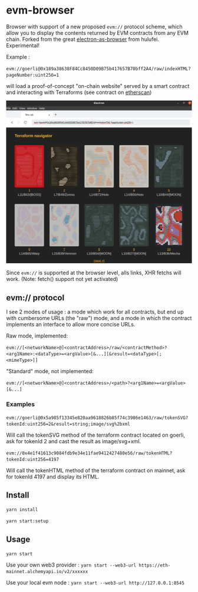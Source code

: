 # evm-browser

Browser with support of a new proposed `evm://` protocol scheme, which allow you to display the contents returned by EVM contracts from any EVM chain.
Forked from the great [electron-as-browser](https://github.com/hulufei/electron-as-browser) from hulufei. Experimental!

Example : 

``evm://goerli@0x189a38638F84Cc8450D09B75b417657B70bff2A4/raw/indexHTML?pageNumber:uint256=1``

will load a proof-of-concept "on-chain website" served by a smart contract and interacting with Terraforms (see contract on [etherscan](https://goerli.etherscan.io/address/0x189a38638F84Cc8450D09B75b417657B70bff2A4#code))

![./screenshot2.png](./screenshot2.png)

Since `evm://` is supported at the browser level, alls links, XHR fetchs will work. (Note: fetch() support not yet activated)

## evm:// protocol

I see 2 modes of usage : a mode which work for all contracts, but end up with cumbersome URLs (the "raw") mode, and a mode in which the contract implements an interface to allow more concise URLs.

Raw mode, implemented:

`evm://[<networkName>@]<contractAddress>/raw/<contractMethod>?<arg1Name>:<dataType>=<argValue>[&...][&result=<dataType>[;<mimeType>]]`

"Standard" mode, not implemented:

``evm://[<networkName>@]<contractAddress>/<path>?<arg1Name>=<argValue>[&...]``

### Examples

`evm://goerli@0x5a985f13345e820aa9618826b85f74c3986e1463/raw/tokenSVG?tokenId:uint256=2&result=string;image/svg%2bxml`

Will call the tokenSVG method of the terraform contract located on goerli, ask for tokenId 2 and cast the result as image/svg+xml.

`evm://0x4e1f41613c9084fdb9e34e11fae9412427480e56/raw/tokenHTML?tokenId:uint256=4197`

Will call the tokenHTML method of the terraform contract on mainnet, ask for tokenId 4197 and display its HTML.

## Install

`yarn install`

`yarn start:setup`

## Usage

`yarn start`

Use your own web3 provider : `yarn start --web3-url https://eth-mainnet.alchemyapi.io/v2/xxxxxx`

Use your local evm node : `yarn start --web3-url http://127.0.0.1:8545`



